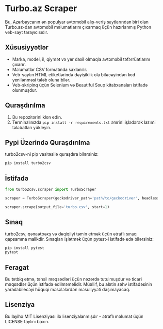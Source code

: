 # Turbo.az Scraper

Bu, Azərbaycanın ən populyar avtomobil alış-veriş saytlarından biri olan Turbo.az-dan avtomobil məlumatlarını çıxarmaq üçün hazırlanmış Python veb-sayt tarayıcısıdır.

## Xüsusiyyətlər

- Marka, model, il, qiymət və yer daxil olmaqla avtomobil təfərrüatlarını çıxarır.
- Məlumatlar CSV formatında saxlanılır.
- Veb-saytın HTML etiketlərində dəyişiklik ola biləcəyindən kod yenilənməsi tələb oluna bilər.
- Veb-skripinq üçün Selenium və Beautiful Soup kitabxanaları istifadə olunmuşdur.

## Quraşdırılma

1. Bu repozitorini klon edin.
2. Terminalınızda `pip install -r requirements.txt` əmrini işlədərək lazımi tələbatları yükleyin.

## Pypi Üzerində Quraşdırılma

turbo2csv-ni pip vasitəsilə quraşdıra bilərsiniz:

```bash
pip install turbo2csv
```

## İstifadə

```python
from turbo2csv.scraper import TurboScraper

scraper = TurboScraper(geckodriver_path='path/to/geckodriver', headless=True)

scraper.scrape(output_file='turbo.csv', start=1)

```

## Sınaq

turbo2csv, qənaətbəxş və dəqiqliyi təmin etmək üçün ətraflı sınaq qapsamına malikdir. Sınaqları işlətmək üçün pytest-i istifadə edə bilərsiniz:

```bash
pip install pytest
pytest
```

## Feragat

Bu tətbiq etmə, təhsil məqsədləri üçün nəzərdə tutulmuşdur və ticari məqsədlər üçün istifadə edilməməlidir. Müəllif, bu alətin səhv istifadəsinin yaradabilecəyi hüquqi məsələlərdən məsuliyyəti daşımayacaq.

## Lisenziya

Bu layihə MIT Lisenziyası ilə lisenziyalanmışdır - ətraflı məlumat üçün LICENSE faylını baxın.